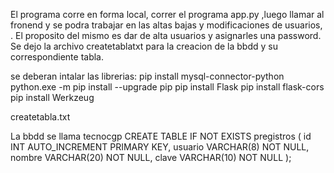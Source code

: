 El programa corre en forma local, correr el programa app.py ,luego llamar al fronend y se podra trabajar en las altas 
bajas y modificaciones de usuarios, .  El proposito del mismo  es dar de alta usuarios y asignarles una password.
Se dejo la archivo createtablatxt para la creacion de la bbdd y su correspondiente tabla.

se deberan intalar las librerias:
pip install mysql-connector-python
python.exe -m pip install --upgrade pip
pip install Flask
pip install flask-cors
pip install Werkzeug

createtabla.txt

La bbdd se llama tecnocgp
CREATE TABLE IF NOT EXISTS pregistros (
id INT AUTO_INCREMENT PRIMARY KEY,
usuario VARCHAR(8) NOT NULL,
nombre VARCHAR(20) NOT NULL,
clave VARCHAR(10) NOT NULL );

